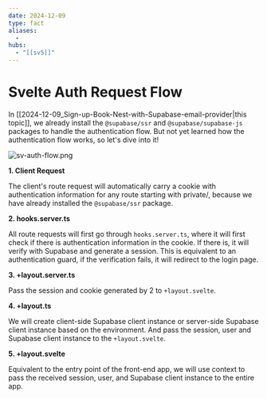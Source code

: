 ```yaml
---
date: 2024-12-09
type: fact
aliases:
  -
hubs:
  - "[[sv5]]"
---
```


# Svelte Auth Request Flow

In [[2024-12-09_Sign-up-Book-Nest-with-Supabase-email-provider|this topic]], we already install the `@supabase/ssr` and `@supabase/supabase-js` packages to handle the authentication flow. But not yet learned how the authentication flow works, so let's dive into it!


![sv-auth-flow.png](../assets/imgs/sv-auth-flow.png)

**1. Client Request**

The client's route request will automatically carry a cookie with authentication information for any route starting with private/, because we have already installed the `@supabase/ssr` package.

**2. hooks.server.ts**

All route requests will first go through `hooks.server.ts`, where it will first check if there is authentication information in the cookie. If there is, it will verify with Supabase and generate a session.
This is equivalent to an authentication guard, if the verification fails, it will redirect to the login page.

**3. +layout.server.ts**

Pass the session and cookie generated by 2 to `+layout.svelte`.

**4. +layout.ts**

We will create client-side Supabase client instance or server-side Supabase client instance based on the environment. And pass the session, user and Supabase client instance to the `+layout.svelte`.

**5. +layout.svelte**

Equivalent to the entry point of the front-end app, we will use context to pass the received session, user, and Supabase client instance to the entire app.



